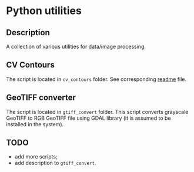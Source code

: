 # Python utilities

## Description

A collection of various utilities for data/image processing.

## CV Contours

The script is located in `cv_contours` folder. See corresponding [readme](cv_contours/) file.

## GeoTIFF converter

The script is located in `gtiff_convert` folder. This script converts grayscale GeoTIFF to RGB GeoTIFF file using GDAL library (it is assumed to be installed in the system).

## TODO

- add more scripts;
- add description to `gtiff_convert`.
